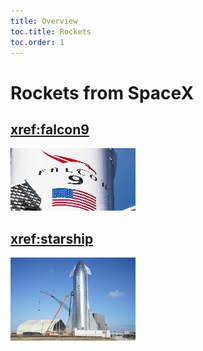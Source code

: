 ```yaml
---
title: Overview
toc.title: Rockets
toc.order: 1
---
```

# Rockets from SpaceX

## <xref:falcon9>
[![F9](images/falcon9_link.jpg)](xref:falcon9)

## <xref:starship>
[![starship](images/starship_link.jpg)](xref:starship)

